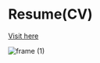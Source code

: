 # Resume(CV)
[Visit here](https://andreasavgou.github.io/Cv/)

![frame (1)](https://user-images.githubusercontent.com/22665704/147489384-5e291bde-5d88-459e-8156-3a7180184bc2.jpg)

